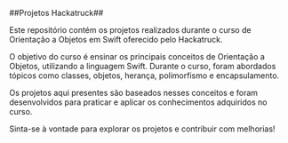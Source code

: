 ##Projetos Hackatruck##


Este repositório contém os projetos realizados durante o curso de Orientação a Objetos em Swift oferecido pelo Hackatruck.

O objetivo do curso é ensinar os principais conceitos de Orientação a Objetos, utilizando a linguagem Swift. Durante o curso, foram abordados tópicos como classes, objetos, herança, polimorfismo e encapsulamento.

Os projetos aqui presentes são baseados nesses conceitos e foram desenvolvidos para praticar e aplicar os conhecimentos adquiridos no curso.

Sinta-se à vontade para explorar os projetos e contribuir com melhorias!
